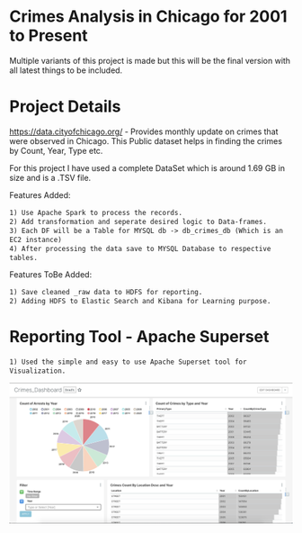 # Crimes Analysis in Chicago for 2001 to Present

Multiple variants of this project is made but this will be the final version with all latest things to be included.

# Project Details

https://data.cityofchicago.org/ - Provides monthly update on crimes that were observed in Chicago. This Public dataset helps in finding the crimes by Count, Year, Type etc.

For this project I have used a complete DataSet which is around 1.69 GB in size and is a .TSV file.

Features Added:
	
	1) Use Apache Spark to process the records.
	2) Add transformation and seperate desired logic to Data-frames.
	3) Each DF will be a Table for MYSQL db -> db_crimes_db (Which is an EC2 instance)
	4) After processing the data save to MYSQL Database to respective tables.
	
	
Features ToBe Added:

	1) Save cleaned _raw data to HDFS for reporting.
	2) Adding HDFS to Elastic Search and Kibana for Learning purpose.
	
# Reporting Tool - Apache Superset

	1) Used the simple and easy to use Apache Superset tool for Visualization.

![alt text](https://github.com/thearfask/crimes_dashboard/blob/main/screenshot/Screenshot%202020-10-11%20at%202.27.33%20AM.png)
